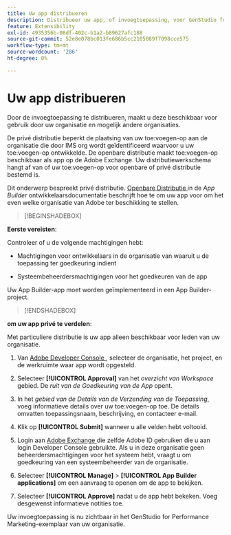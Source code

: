 ```yaml
---
title: Uw app distribueren
description: Distribueer uw app, of invoegtoepassing, voor GenStudio for Performance Marketing.
feature: Extensibility
exl-id: 4935356b-08df-402c-b1a2-b89627afc188
source-git-commit: 52e8e078bc013fe686b5cc2105089f7098cce575
workflow-type: tm+mt
source-wordcount: '286'
ht-degree: 0%

---
```


# Uw app distribueren

Door de invoegtoepassing te distribueren, maakt u deze beschikbaar voor gebruik door uw organisatie en mogelijk andere organisaties.

De privé distributie beperkt de plaatsing van uw toe:voegen-op aan de organisatie die door IMS org wordt geïdentificeerd waarvoor u uw toe:voegen-op ontwikkelde. De openbare distributie maakt toe:voegen-op beschikbaar als app op de Adobe Exchange. Uw distributiewerkschema hangt af van of uw toe:voegen-op voor openbare of privé distributie bestemd is.

Dit onderwerp bespreekt privé distributie. [ Openbare Distributie ](https://developer.adobe.com/app-builder/docs/guides/distribution/public/) in de _App Builder_ ontwikkelaarsdocumentatie beschrijft hoe te om uw app voor om het even welke organisatie van Adobe ter beschikking te stellen.

>[!BEGINSHADEBOX]

**Eerste vereisten**:

Controleer of u de volgende machtigingen hebt:

* Machtigingen voor ontwikkelaars in de organisatie van waaruit u de toepassing ter goedkeuring indient

* Systeembeheerdersmachtigingen voor het goedkeuren van de app

Uw App Builder-app moet worden geïmplementeerd in een App Builder-project.

>[!ENDSHADEBOX]

**om uw app privé te verdelen**:

Met particuliere distributie is uw app alleen beschikbaar voor leden van uw organisatie.

1. Van [ Adobe Developer Console ](https://developer.adobe.com/console/), selecteer de organisatie, het project, en de werkruimte waar app wordt opgesteld.

1. Selecteer **[!UICONTROL Approval]** van het _overzicht van Workspace_ gebied. De _ruit van de Goedkeuring van de App_ opent.

1. In het _gebied van de Details van de Verzending van de Toepassing_, voeg informatieve details over uw toe:voegen-op toe. De details omvatten toepassingsnaam, beschrijving, en contacteer e-mail.

1. Klik op **[!UICONTROL Submit]** wanneer u alle velden hebt voltooid.

1. Login aan [ Adobe Exchange ](https://exchange.adobe.com/) die zelfde Adobe ID gebruiken die u aan login Developer Console gebruikte. Als u in deze organisatie geen beheerdersmachtigingen voor het systeem hebt, vraagt u om goedkeuring van een systeembeheerder van de organisatie.

1. Selecteer **[!UICONTROL Manage]** > **[!UICONTROL App Builder applications]** om een aanvraag te openen om de app te bekijken.

1. Selecteer **[!UICONTROL Approve]** nadat u de app hebt bekeken. Voeg desgewenst informatieve notities toe.

Uw invoegtoepassing is nu zichtbaar in het GenStudio for Performance Marketing-exemplaar van uw organisatie.
